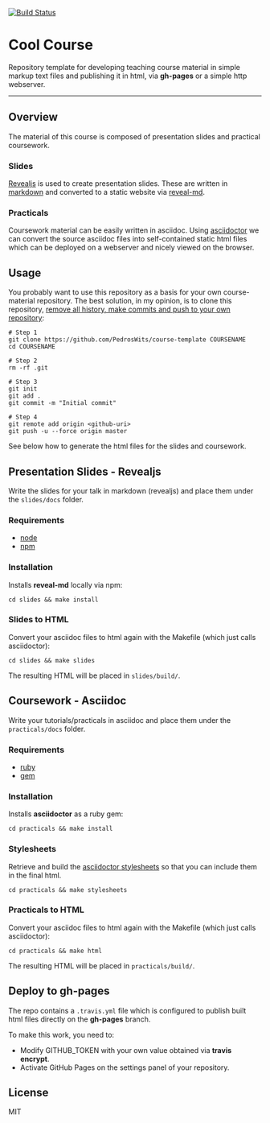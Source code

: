 [![Build Status](https://travis-ci.org/PedrosWits/course-template.svg?branch=master)](https://travis-ci.org/PedrosWits/course-template)

# Cool Course

Repository template for developing teaching course material in simple markup text files and publishing it in html, via **gh-pages** or a simple http webserver.

---

## Overview

The material of this course is composed of presentation slides and practical coursework.

### Slides

[Revealjs](https://github.com/hakimel/reveal.js/) is used to create presentation slides. These are written in [markdown](https://github.com/adam-p/markdown-here/wiki/Markdown-Cheatsheet) and converted to a static website via [reveal-md](https://github.com/webpro/reveal-md).

### Practicals

Coursework material can be easily written in asciidoc. Using [asciidoctor](https://asciidoctor.org/docs/user-manual/) we can convert the source asciidoc files into self-contained static html files which can be deployed on a webserver and nicely viewed on the browser.

## Usage

You probably want to use this repository as a basis for your own course-material repository. The best solution, in my opinion, is to clone this repository, [remove all history, make commits and push to your own repository](https://stackoverflow.com/a/9683337):

```shell
# Step 1
git clone https://github.com/PedrosWits/course-template COURSENAME
cd COURSENAME

# Step 2
rm -rf .git

# Step 3
git init
git add .
git commit -m "Initial commit"

# Step 4
git remote add origin <github-uri>
git push -u --force origin master
```

See below how to generate the html files for the slides and coursework.

## Presentation Slides - Revealjs

Write the slides for your talk in markdown (revealjs) and place them under the `slides/docs` folder.

### Requirements

- [node](https://nodejs.org/)
- [npm](//https://www.npmjs.com//)

### Installation

Installs **reveal-md** locally via npm:
```
cd slides && make install
```

### Slides to HTML

Convert your asciidoc files to html again with the Makefile (which just calls asciidoctor):

```
cd slides && make slides
```

The resulting HTML will be placed in `slides/build/`.

## Coursework - Asciidoc

Write your tutorials/practicals in asciidoc and place them under the `practicals/docs` folder.

### Requirements

- [ruby](https://www.ruby-lang.org/)
- [gem](https://rubygems.org/)

### Installation

Installs **asciidoctor** as a ruby gem:
```
cd practicals && make install
```

### Stylesheets

Retrieve and build the [asciidoctor stylesheets](https://github.com/asciidoctor/asciidoctor-stylesheet-factory) so that you can include them in the final html.

```
cd practicals && make stylesheets
```

### Practicals to HTML

Convert your asciidoc files to html again with the Makefile (which just calls asciidoctor):

```
cd practicals && make html
```

The resulting HTML will be placed in `practicals/build/`.

## Deploy to **gh-pages**

The repo contains a `.travis.yml` file which is configured to publish built html files directly on the **gh-pages** branch.

To make this work, you need to:

- Modify GITHUB_TOKEN with your own value obtained via **travis encrypt**.
- Activate GitHub Pages on the settings panel of your repository.

## License
MIT
